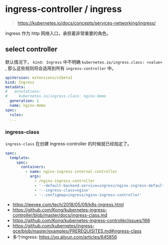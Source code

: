 # ingress-controller / ingress

> https://kubernetes.io/docs/concepts/services-networking/ingress/

ingress 作为 http 网络入口，承担着非常重要的角色。


## select controller

默认情况下， `kind: Ingress` 中不明确 `kubernetes.io/ingress.class: <value>` , 那么这些规则将会适用到所有 `ingress-controller` 中。

```yaml
apiVersion: extensions/v1beta1
kind: Ingress
metadata:
#   annotations:
#     kubernetes.io/ingress.class: nginx-demo
  generation: 1
  name: nginx-demo
spec:
  rules:
  ...
```

### ingress-class

`ingress-class` 在创建 ingress-controller 的时候就已经指定了。

```yaml
spec:
  template:
     spec:
       containers:
         - name: nginx-ingress-internal-controller
           args:
             - /nginx-ingress-controller
             - '--default-backend-service=ingress/nginx-ingress-default-backend'
             - '--ingress-class=nginx'
             - '--configmap=ingress/nginx-ingress-controller'
```

+ https://ieevee.com/tech/2018/05/09/k8s-ingress.html
+ https://github.com/Kong/kubernetes-ingress-controller/blob/master/docs/ingress-class.md
+ https://github.com/Kong/kubernetes-ingress-controller/issues/166
+ https://github.com/kubernetes/ingress-gce/blob/master/examples/PREREQUISITES.md#ingress-class
+ 多个ingress: https://yq.aliyun.com/articles/645856
